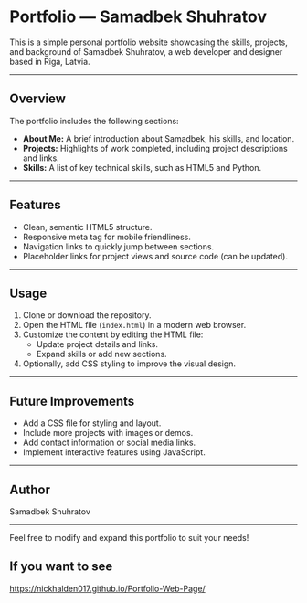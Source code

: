 # Portfolio — Samadbek Shuhratov

This is a simple personal portfolio website showcasing the skills, projects, and background of Samadbek Shuhratov, a web developer and designer based in Riga, Latvia.

---

## Overview

The portfolio includes the following sections:

- **About Me:** A brief introduction about Samadbek, his skills, and location.
- **Projects:** Highlights of work completed, including project descriptions and links.
- **Skills:** A list of key technical skills, such as HTML5 and Python.

---

## Features

- Clean, semantic HTML5 structure.
- Responsive meta tag for mobile friendliness.
- Navigation links to quickly jump between sections.
- Placeholder links for project views and source code (can be updated).

---

## Usage

1. Clone or download the repository.
2. Open the HTML file (`index.html`) in a modern web browser.
3. Customize the content by editing the HTML file:
   - Update project details and links.
   - Expand skills or add new sections.
4. Optionally, add CSS styling to improve the visual design.

---

## Future Improvements

- Add a CSS file for styling and layout.
- Include more projects with images or demos.
- Add contact information or social media links.
- Implement interactive features using JavaScript.

---

## Author

Samadbek Shuhratov

---

Feel free to modify and expand this portfolio to suit your needs!

## If you want to see
https://nickhalden017.github.io/Portfolio-Web-Page/
